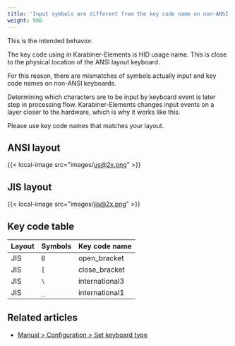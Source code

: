 ```yaml
---
title: 'Input symbols are different from the key code name on non-ANSI keyboards'
weight: 900
---
```


This is the intended behavior.

The key code using in Karabiner-Elements is HID usage name.
This is close to the physical location of the ANSI layout keyboard.

For this reason, there are mismatches of symbols actually input and key code names on non-ANSI keyboards.

Determining which characters are to be input by keyboard event is later step in processing flow.
Karabiner-Elements changes input events on a layer closer to the hardware, which is why it works like this.

Please use key code names that matches your layout.

## ANSI layout

{{< local-image src="images/us@2x.png" >}}

## JIS layout

{{< local-image src="images/jis@2x.png" >}}

## Key code table

| Layout | Symbols | Key code name  |
| ------ | ------- | -------------- |
| JIS    | `@`     | open_bracket   |
| JIS    | `[`     | close_bracket  |
| JIS    | `\`     | international3 |
| JIS    | `_`     | international1 |

## Related articles

-   [Manual > Configuration > Set keyboard type](/docs/manual/configuration/configure-keyboard-type/)
